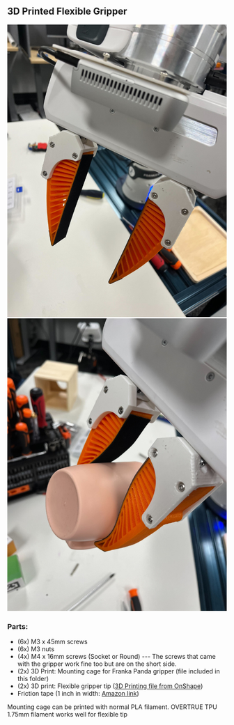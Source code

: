 ## 3D Printed Flexible Gripper
![alt text](gripper.jpg)
![alt text](gripper_grasp.jpg)


### Parts:
- (6x) M3 x 45mm screws
- (6x) M3 nuts
- (4x) M4 x 16mm screws (Socket or Round) --- The screws that came with the gripper work fine too but are on the short side.
- (2x) 3D Print: Mounting cage for Franka Panda gripper (file included in this folder)
- (2x) 3D print: Flexible gripper tip ([3D Printing file from OnShape](https://cad.onshape.com/documents/925ed7a4fa3cf94745609f74/w/366f0a5c1a64253a81b4791b/e/125be876eddeed32c06cd14c?renderMode=0&uiState=6531960a58f2ef1ee8863a96))
- Friction tape (1 inch in width: [Amazon link](https://a.co/d/bm3n7fD))

Mounting cage can be printed with normal PLA filament. OVERTRUE TPU 1.75mm filament works well for flexible tip
